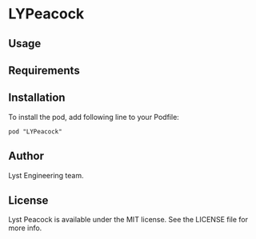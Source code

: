 # LYPeacock

## Usage

## Requirements

## Installation

To install the pod, add following line to your Podfile:

    pod "LYPeacock"

## Author
Lyst Engineering team.

## License
Lyst Peacock is available under the MIT license. See the LICENSE file for more info.
